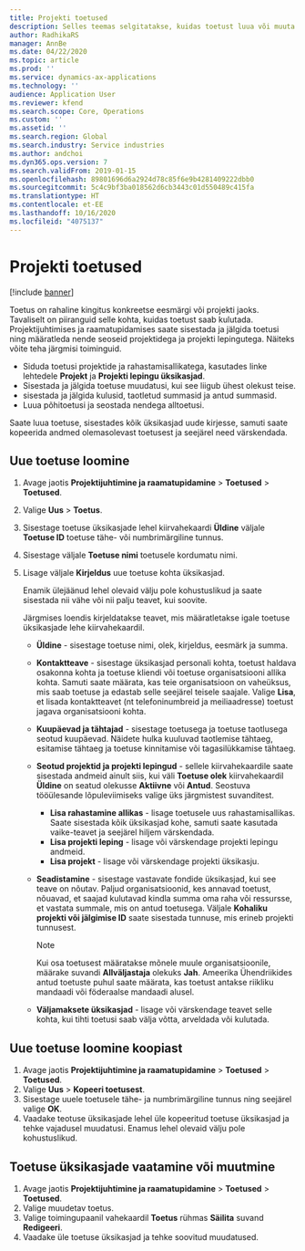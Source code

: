 ```yaml
---
title: Projekti toetused
description: Selles teemas selgitatakse, kuidas toetust luua või muuta.
author: RadhikaRS
manager: AnnBe
ms.date: 04/22/2020
ms.topic: article
ms.prod: ''
ms.service: dynamics-ax-applications
ms.technology: ''
audience: Application User
ms.reviewer: kfend
ms.search.scope: Core, Operations
ms.custom: ''
ms.assetid: ''
ms.search.region: Global
ms.search.industry: Service industries
ms.author: andchoi
ms.dyn365.ops.version: 7
ms.search.validFrom: 2019-01-15
ms.openlocfilehash: 89801696d6a2924d78c85f6e9b4281409222dbb0
ms.sourcegitcommit: 5c4c9bf3ba018562d6cb3443c01d550489c415fa
ms.translationtype: HT
ms.contentlocale: et-EE
ms.lasthandoff: 10/16/2020
ms.locfileid: "4075137"
---
```

# <a name="project-grants"></a>Projekti toetused

[!include [banner](../includes/banner.md)]

Toetus on rahaline kingitus konkreetse eesmärgi või projekti jaoks. Tavaliselt on piiranguid selle kohta, kuidas toetust saab kulutada. Projektijuhtimises ja raamatupidamises saate sisestada ja jälgida toetusi ning määratleda nende seoseid projektidega ja projekti lepingutega. Näiteks võite teha järgmisi toiminguid.

- Siduda toetusi projektide ja rahastamisallikatega, kasutades linke lehtedele **Projekt** ja **Projekti lepingu üksikasjad**.
- Sisestada ja jälgida toetuse muudatusi, kui see liigub ühest olekust teise.
- sisestada ja jälgida kulusid, taotletud summasid ja antud summasid.
- Luua põhitoetusi ja seostada nendega alltoetusi.

Saate luua toetuse, sisestades kõik üksikasjad uude kirjesse, samuti saate kopeerida andmed olemasolevast toetusest ja seejärel need värskendada.

## <a name="create-a-new-grant"></a>Uue toetuse loomine

1. Avage jaotis **Projektijuhtimine ja raamatupidamine** \> **Toetused** \> **Toetused**.
2. Valige **Uus** \> **Toetus**.
3. Sisestage toetuse üksikasjade lehel kiirvahekaardi **Üldine** väljale **Toetuse ID** toetuse tähe- või numbrimärgiline tunnus.
4. Sisestage väljale **Toetuse nimi** toetusele kordumatu nimi.
5. Lisage väljale **Kirjeldus** uue toetuse kohta üksikasjad.

    Enamik ülejäänud lehel olevaid välju pole kohustuslikud ja saate sisestada nii vähe või nii palju teavet, kui soovite.

    Järgmises loendis kirjeldatakse teavet, mis määratletakse igale toetuse üksikasjade lehe kiirvahekaardil.

    - **Üldine** - sisestage toetuse nimi, olek, kirjeldus, eesmärk ja summa.
    - **Kontaktteave** - sisestage üksikasjad personali kohta, toetust haldava osakonna kohta ja toetuse kliendi või toetuse organisatsiooni allika kohta. Samuti saate määrata, kas teie organisatsioon on vaheüksus, mis saab toetuse ja edastab selle seejärel teisele saajale. Valige **Lisa**, et lisada kontaktteavet (nt telefoninumbreid ja meiliaadresse) toetust jagava organisatsiooni kohta.
    - **Kuupäevad ja tähtajad** - sisestage toetusega ja toetuse taotlusega seotud kuupäevad. Näidete hulka kuuluvad taotlemise tähtaeg, esitamise tähtaeg ja toetuse kinnitamise või tagasilükkamise tähtaeg.
    - **Seotud projektid ja projekti lepingud** - sellele kiirvahekaardile saate sisestada andmeid ainult siis, kui väli **Toetuse olek** kiirvahekaardil **Üldine** on seatud olekusse **Aktiivne** või **Antud**. Seostuva tööülesande lõpuleviimiseks valige üks järgmistest suvanditest.

        - **Lisa rahastamine allikas** - lisage toetusele uus rahastamisallikas. Saate sisestada kõik üksikasjad kohe, samuti saate kasutada vaike-teavet ja seejärel hiljem värskendada.
        - **Lisa projekti leping** - lisage või värskendage projekti lepingu andmeid.
        - **Lisa projekt** - lisage või värskendage projekti üksikasju.

    - **Seadistamine** - sisestage vastavate fondide üksikasjad, kui see teave on nõutav. Paljud organisatsioonid, kes annavad toetust, nõuavad, et saajad kulutavad kindla summa oma raha või ressursse, et vastata summale, mis on antud toetusega. Väljale **Kohaliku projekti või jälgimise ID** saate sisestada tunnuse, mis erineb projekti tunnusest.

        > [!NOTE]
        > Kui osa toetusest määratakse mõnele muule organisatsioonile, määrake suvandi **Allväljastaja** olekuks **Jah**. Ameerika Ühendriikides antud toetuste puhul saate määrata, kas toetust antakse riikliku mandaadi või föderaalse mandaadi alusel.

    - **Väljamaksete üksikasjad** - lisage või värskendage teavet selle kohta, kui tihti toetusi saab välja võtta, arveldada või kulutada.

## <a name="create-a-new-grant-from-a-copy"></a>Uue toetuse loomine koopiast

1. Avage jaotis **Projektijuhtimine ja raamatupidamine** \> **Toetused** \> **Toetused**.
2. Valige **Uus** \> **Kopeeri toetusest**.
3. Sisestage uuele toetusele tähe- ja numbrimärgiline tunnus ning seejärel valige **OK**.
4. Vaadake teotuse üksikasjade lehel üle kopeeritud toetuse üksikasjad ja tehke vajadusel muudatusi. Enamus lehel olevaid välju pole kohustuslikud.

## <a name="view-or-modify-grant-details"></a>Toetuse üksikasjade vaatamine või muutmine

1. Avage jaotis **Projektijuhtimine ja raamatupidamine** \> **Toetused** \> **Toetused**.
2. Valige muudetav toetus.
3. Valige toimingupaanil vahekaardil **Toetus** rühmas **Säilita** suvand **Redigeeri**.
4. Vaadake üle toetuse üksikasjad ja tehke soovitud muudatused.
